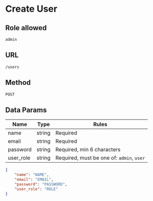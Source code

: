 # Create User

## Role allowed
`admin`

## URL
`/users`

## Method
`POST`

## Data Params
| Name | Type | Rules |
| --- | --- | --- |
| name | string | Required |
| email | string | Required |
| password | string | Required, min 6 characters |
| user_role | string | Required, must be one of: `admin`, `user` |

```json
{
    "name": "NAME",
    "email": "EMAIL",
    "password": "PASSWORD",
    "user_role": "ROLE"
}
```